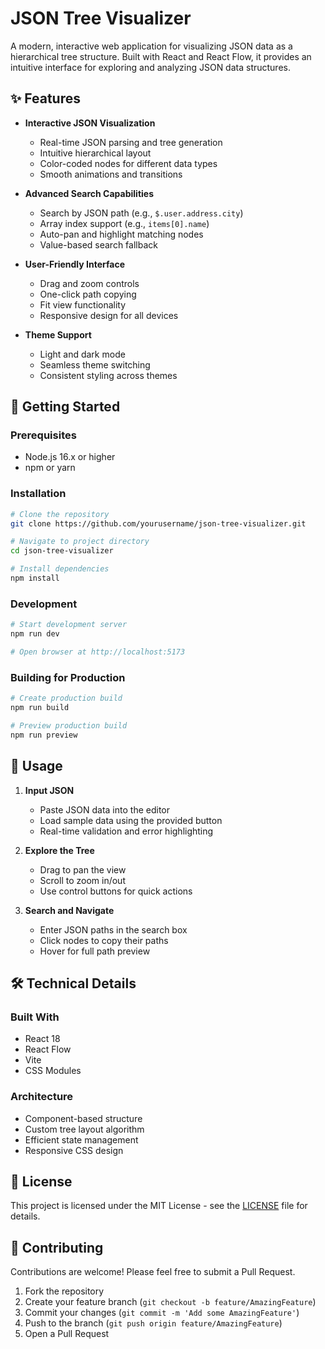 # JSON Tree Visualizer

A modern, interactive web application for visualizing JSON data as a hierarchical tree structure. Built with React and React Flow, it provides an intuitive interface for exploring and analyzing JSON data structures.

## ✨ Features

- **Interactive JSON Visualization**
  - Real-time JSON parsing and tree generation
  - Intuitive hierarchical layout
  - Color-coded nodes for different data types
  - Smooth animations and transitions

- **Advanced Search Capabilities**
  - Search by JSON path (e.g., `$.user.address.city`)
  - Array index support (e.g., `items[0].name`)
  - Auto-pan and highlight matching nodes
  - Value-based search fallback

- **User-Friendly Interface**
  - Drag and zoom controls
  - One-click path copying
  - Fit view functionality
  - Responsive design for all devices

- **Theme Support**
  - Light and dark mode
  - Seamless theme switching
  - Consistent styling across themes

## 🚀 Getting Started

### Prerequisites
- Node.js 16.x or higher
- npm or yarn

### Installation
```bash
# Clone the repository
git clone https://github.com/yourusername/json-tree-visualizer.git

# Navigate to project directory
cd json-tree-visualizer

# Install dependencies
npm install
```

### Development
```bash
# Start development server
npm run dev

# Open browser at http://localhost:5173
```

### Building for Production
```bash
# Create production build
npm run build

# Preview production build
npm run preview
```

## 🔧 Usage

1. **Input JSON**
   - Paste JSON data into the editor
   - Load sample data using the provided button
   - Real-time validation and error highlighting

2. **Explore the Tree**
   - Drag to pan the view
   - Scroll to zoom in/out
   - Use control buttons for quick actions

3. **Search and Navigate**
   - Enter JSON paths in the search box
   - Click nodes to copy their paths
   - Hover for full path preview

## 🛠️ Technical Details

### Built With
- React 18
- React Flow
- Vite
- CSS Modules

### Architecture
- Component-based structure
- Custom tree layout algorithm
- Efficient state management
- Responsive CSS design

## 📝 License

This project is licensed under the MIT License - see the [LICENSE](LICENSE) file for details.

## 🤝 Contributing

Contributions are welcome! Please feel free to submit a Pull Request.

1. Fork the repository
2. Create your feature branch (`git checkout -b feature/AmazingFeature`)
3. Commit your changes (`git commit -m 'Add some AmazingFeature'`)
4. Push to the branch (`git push origin feature/AmazingFeature`)
5. Open a Pull Request
